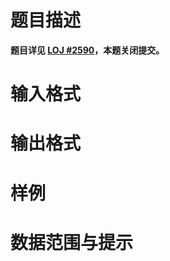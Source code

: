 
# 题目描述

**题目详见 [LOJ #2590](https://loj.ac/problem/2590)，本题关闭提交。**

# 输入格式



# 输出格式



# 样例



# 数据范围与提示



